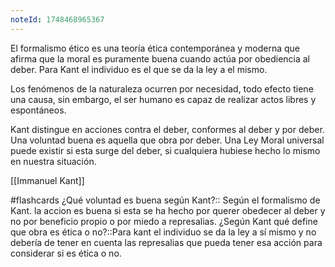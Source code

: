 ```yaml
---
noteId: 1748468965367
---
```


El formalismo ético es una teoría ética contemporánea y moderna que afirma que la moral es puramente buena cuando actúa por obediencia al deber. Para Kant el individuo es el que se da la ley a el mismo. 

Los fenómenos de la naturaleza ocurren por necesidad, todo efecto tiene una causa, sin embargo, el ser humano es capaz de realizar actos libres y espontáneos.

Kant distingue en acciones contra el deber, conformes al deber y por deber. Una voluntad buena es aquella que obra por deber. Una Ley Moral universal puede existir si esta surge del deber, si cualquiera hubiese hecho lo mismo en nuestra situación. 

[[Immanuel Kant]]

#flashcards 
¿Qué voluntad es buena según Kant?:: Según el formalismo de Kant. la accion es buena si esta se ha hecho por querer obedecer al deber y no por beneficio propio o por miedo a represalias.
¿Según Kant qué define que obra es ética o no?::Para kant el individuo se da la ley a sí mismo y no debería de tener en cuenta las represalias que pueda tener esa acción para considerar si es ética o no.